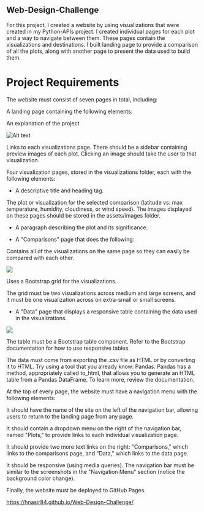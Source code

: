 ## Web-Design-Challenge

For this project, I created a website by using visualizations that were created in my Python-APIs project.
I created individual pages for each plot and a way to navigate between them. These pages  contain the visualizations and destinations. I built landing page to provide a comparison of all the plots, along with another page to present the data used to build them.



# Project Requirements


The website must consist of seven pages in total, including:


A landing page containing the following elements:


An explanation of the project

![Alt text](../../../../../../C:/Users/user/Desktop/DSBCGA/Web-Design-Challenge/web_images/MainPage.png)


Links to each visualizations page. There should be a sidebar containing preview images of each plot. Clicking an image should take the user to that visualization.



Four visualization pages, stored in the visualizations folder, each with the following elements:


- A descriptive title and heading tag.


The plot or visualization for the selected comparison (latitude vs: max temperature, humidity, cloudiness, or wind speed). The images displayed on these pages should be stored in the assets/images folder.


-  A paragraph describing the plot and its significance.




- A "Comparisons" page that does the following:

Contains all of the visualizations on the same page so they can easily be compared with each other.

![](../../../../../../C:/Users/user/Desktop/DSBCGA/Web-Design-Challenge/web_images/comparison.png)

Uses a Bootstrap grid for the visualizations.

The grid must be two visualizations across medium and large screens, and it must be one visualization across on extra-small or small screens.





- A "Data" page that displays a responsive table containing the data used in the visualizations.

![](../../../../../../C:/Users/user/Desktop/DSBCGA/Web-Design-Challenge/web_images/Data.png)

The table must be a Bootstrap table component. Refer to the Bootstrap documentation for how to use responsive tables.


The data must come from exporting the .csv file as HTML or by converting it to HTML. Try using a tool that you already know: Pandas. Pandas has a method, appropriately called to_html, that allows you to generate an HTML table from a Pandas DataFrame. To learn more, review the documentation.




At the top of every page, the website must have a navigation menu with the following elements:


It should have the name of the site on the left of the navigation bar, allowing users to return to the landing page from any page.


It should contain a dropdown menu on the right of the navigation bar, named "Plots," to provide links to each individual visualization page.


It should provide two more text links on the right: "Comparisons," which links to the comparisons page, and "Data," which links to the data page.


It should be responsive (using media queries). The navigation bar must be similar to the screenshots in the "Navigation Menu" section (notice the background color change).


Finally, the website must be deployed to GitHub Pages.

https://hnasir84.github.io/Web-Design-Challenge/
